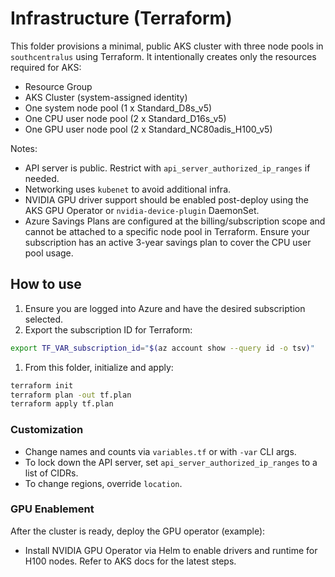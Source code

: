 # Infrastructure (Terraform)

This folder provisions a minimal, public AKS cluster with three node pools in `southcentralus` using Terraform. It intentionally creates only the resources required for AKS:

- Resource Group
- AKS Cluster (system-assigned identity)
- One system node pool (1 x Standard_D8s_v5)
- One CPU user node pool (2 x Standard_D16s_v5)
- One GPU user node pool (2 x Standard_NC80adis_H100_v5)

Notes:

- API server is public. Restrict with `api_server_authorized_ip_ranges` if needed.
- Networking uses `kubenet` to avoid additional infra.
- NVIDIA GPU driver support should be enabled post-deploy using the AKS GPU Operator or `nvidia-device-plugin` DaemonSet.
- Azure Savings Plans are configured at the billing/subscription scope and cannot be attached to a specific node pool in Terraform. Ensure your subscription has an active 3-year savings plan to cover the CPU user pool usage.

## How to use

1. Ensure you are logged into Azure and have the desired subscription selected.
1. Export the subscription ID for Terraform:

```sh
export TF_VAR_subscription_id="$(az account show --query id -o tsv)"
```

1. From this folder, initialize and apply:

```sh
terraform init
terraform plan -out tf.plan
terraform apply tf.plan
```

### Customization

- Change names and counts via `variables.tf` or with `-var` CLI args.
- To lock down the API server, set `api_server_authorized_ip_ranges` to a list of CIDRs.
- To change regions, override `location`.

### GPU Enablement

After the cluster is ready, deploy the GPU operator (example):

- Install NVIDIA GPU Operator via Helm to enable drivers and runtime for H100 nodes. Refer to AKS docs for the latest steps.
